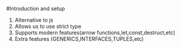 #Introduction and setup

1. Alternative to js
2. Allows us to use strict type
3. Supports modern features(arrow functions,let,const,destruct,etc)
4. Extra features (GENERICS,INTERFACES,TUPLES,etc)
